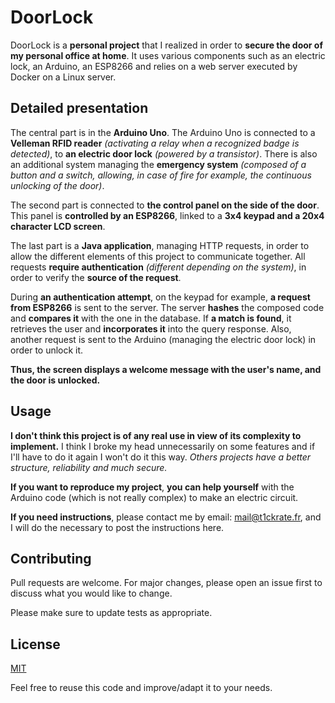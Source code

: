 # DoorLock

DoorLock is a __personal project__ that I realized in order to **secure the door of my personal office at home**.
It uses various components such as an electric lock, an Arduino, an ESP8266 and relies on a web server executed by Docker on a Linux server.

## Detailed presentation

The central part is in the **Arduino Uno**. The Arduino Uno is connected to a **Velleman RFID reader** *(activating a relay when a recognized badge is detected)*, to **an electric door lock** *(powered by a transistor)*. 
There is also an additional system managing the **emergency system** *(composed of a button and a switch, allowing, in case of fire for example, the continuous unlocking of the door)*.

The second part is connected to **the control panel on the side of the door**. This panel is **controlled by an ESP8266**, linked to a **3x4 keypad and a 20x4 character LCD screen**.

The last part is a **Java application**, managing HTTP requests, in order to allow the different elements of this project to communicate together. All requests **require authentication** *(different depending on the system)*, in order to verify the **source of the request**.


During **an authentication attempt**, on the keypad for example, **a request from ESP8266** is sent to the server. The server **hashes** the composed code and **compares it** with the one in the database. If **a match is found**, it retrieves the user and **incorporates it** into the query response. Also, another request is sent to the Arduino (managing the electric door lock) in order to unlock it.

**Thus, the screen displays a welcome message with the user's name, and the door is unlocked.**

## Usage

**I don't think this project is of any real use in view of its complexity to implement.** I think I broke my head unnecessarily on some features and if I'll have to do it again I won't do it this way.
*Others projects have a better structure, reliability and much secure.*

**If you want to reproduce my project**, **you can help yourself** with the Arduino code (which is not really complex) to make an electric circuit.

**If you need instructions**, please contact me by email: mail@t1ckrate.fr, and I will do the necessary to post the instructions here.

## Contributing
Pull requests are welcome. For major changes, please open an issue first to discuss what you would like to change.

Please make sure to update tests as appropriate.

## License
[MIT](https://choosealicense.com/licenses/mit/)

Feel free to reuse this code and improve/adapt it to your needs.
